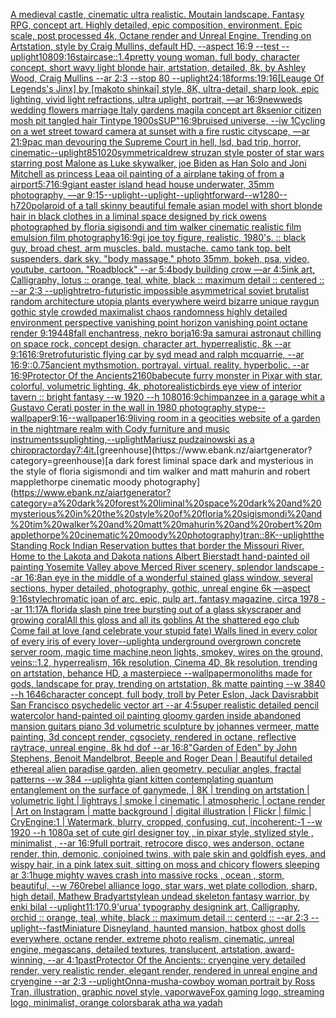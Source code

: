 [A medieval castle, cinematic ultra realistic. Moutain landscape. Fantasy RPG, concept art. Highly detailed, epic composition, environment. Epic scale, post processed 4k, Octane render and Unreal Engine. Trending on Artstation, style by Craig Mullins, default HD, --aspect 16:9 --test --uplight](https://www.ebank.nz/aiartgenerator?category=A%20medieval%20castle%2C%20cinematic%20ultra%20realistic.%20Moutain%20landscape.%20Fantasy%20RPG%2C%20concept%20art.%20Highly%20detailed%2C%20epic%20composition%2C%20environment.%20Epic%20scale%2C%20post%20processed%204k%2C%20Octane%20render%20and%20Unreal%20Engine.%20Trending%20on%20Artstation%2C%20style%20by%20Craig%20Mullins%2C%20default%20HD%2C%20--aspect%2016%3A9%20--test%20--uplight)[1080](https://www.ebank.nz/aiartgenerator?category=1080)[9:16](https://www.ebank.nz/aiartgenerator?category=9%3A16)[staircase::1.4](https://www.ebank.nz/aiartgenerator?category=staircase%3A%3A1.4)[pretty young woman, full body, character concept, short wavy light blonde hair, artstation, detailed, 8k, by Ashley Wood, Craig Mullins --ar 2:3 --stop 80 --uplight](https://www.ebank.nz/aiartgenerator?category=pretty%20young%20woman%2C%20full%20body%2C%20character%20concept%2C%20short%20wavy%20light%20blonde%20hair%2C%20artstation%2C%20detailed%2C%208k%2C%20by%20Ashley%20Wood%2C%20Craig%20Mullins%20--ar%202%3A3%20--stop%2080%20--uplight)[24:18](https://www.ebank.nz/aiartgenerator?category=24%3A18)[forms:1](https://www.ebank.nz/aiartgenerator?category=forms%3A1)[9:16](https://www.ebank.nz/aiartgenerator?category=9%3A16)[[Leauge Of Legends's Jinx] by [makoto shinkai] style, 8K, ultra-detail, sharp look, epic lighting, vivid light refractions, ultra uplight, portrait, —ar 16:9](https://www.ebank.nz/aiartgenerator?category=%5BLeauge%20Of%20Legends%27s%20Jinx%5D%20by%20%5Bmakoto%20shinkai%5D%20style%2C%208K%2C%20ultra-detail%2C%20sharp%20look%2C%20epic%20lighting%2C%20vivid%20light%20refractions%2C%20ultra%20uplight%2C%20portrait%2C%20%E2%80%94ar%2016%3A9)[newweds wedding flowers marriage Italy gardens magila concept art 8k](https://www.ebank.nz/aiartgenerator?category=newweds%20wedding%20flowers%20marriage%20Italy%20gardens%20magila%20concept%20art%208k)[senior citizen mosh pit tangled hair Tintype  1900s](https://www.ebank.nz/aiartgenerator?category=senior%20citizen%20mosh%20pit%20tangled%20hair%20Tintype%20%201900s)[SUP"](https://www.ebank.nz/aiartgenerator?category=SUP%22)[16:9](https://www.ebank.nz/aiartgenerator?category=16%3A9)[bruised universe, --iw 1](https://www.ebank.nz/aiartgenerator?category=bruised%20universe%2C%20--iw%201)[Cycling on a wet street toward camera at sunset with a fire rustic cityscape, —ar 21:9](https://www.ebank.nz/aiartgenerator?category=Cycling%20on%20a%20wet%20street%20toward%20camera%20at%20sunset%20with%20a%20fire%20rustic%20cityscape%2C%20%E2%80%94ar%2021%3A9)[pac man devouring the Supreme Court in hell, lsd, bad trip, horror, cinematic](https://www.ebank.nz/aiartgenerator?category=pac%20man%20devouring%20the%20Supreme%20Court%20in%20hell%2C%20lsd%2C%20bad%20trip%2C%20horror%2C%20cinematic)[--uplight](https://www.ebank.nz/aiartgenerator?category=--uplight)[85](https://www.ebank.nz/aiartgenerator?category=85)[1020](https://www.ebank.nz/aiartgenerator?category=1020)[symmetrical](https://www.ebank.nz/aiartgenerator?category=symmetrical)[drew struzan style poster of star wars starring post Malone as Luke skywalker, joe Biden as Han Solo and Joni Mitchell as princess Lea](https://www.ebank.nz/aiartgenerator?category=drew%20struzan%20style%20poster%20of%20star%20wars%20starring%20post%20Malone%20as%20Luke%20skywalker%2C%20joe%20Biden%20as%20Han%20Solo%20and%20Joni%20Mitchell%20as%20princess%20Lea)[a oil painting of a airplane taking of from a airport](https://www.ebank.nz/aiartgenerator?category=a%20oil%20painting%20of%20a%20airplane%20taking%20of%20from%20a%20airport)[5:7](https://www.ebank.nz/aiartgenerator?category=5%3A7)[16:9](https://www.ebank.nz/aiartgenerator?category=16%3A9)[giant easter island head house underwater, 35mm photography, —ar 9:15](https://www.ebank.nz/aiartgenerator?category=giant%20easter%20island%20head%20house%20underwater%2C%2035mm%20photography%2C%20%E2%80%94ar%209%3A15)[--uplight](https://www.ebank.nz/aiartgenerator?category=--uplight)[--uplight](https://www.ebank.nz/aiartgenerator?category=--uplight)[--uplight](https://www.ebank.nz/aiartgenerator?category=--uplight)[forward--w1280--h720](https://www.ebank.nz/aiartgenerator?category=forward--w1280--h720)[polaroid of a tall skinny beautiful female asian model with short blonde hair in black clothes in a liminal space designed by rick owens photographed by floria sigisondi and tim walker cinematic realistic film emulsion film photography](https://www.ebank.nz/aiartgenerator?category=polaroid%20of%20a%20tall%20skinny%20beautiful%20female%20asian%20model%20with%20short%20blonde%20hair%20in%20black%20clothes%20in%20a%20liminal%20space%20designed%20by%20rick%20owens%20photographed%20by%20floria%20sigisondi%20and%20tim%20walker%20cinematic%20realistic%20film%20emulsion%20film%20photography)[16:9](https://www.ebank.nz/aiartgenerator?category=16%3A9)[gi joe toy figure, realistic, 1980's. :: black guy, broad chest, arm muscles. bald. mustache. camo tank top. belt suspenders. dark sky. "body massage." photo 35mm, bokeh, psa, video, youtube, cartoon. "Roadblock" --ar 5:4](https://www.ebank.nz/aiartgenerator?category=gi%20joe%20toy%20figure%2C%20realistic%2C%201980%27s.%20%3A%3A%20black%20guy%2C%20broad%20chest%2C%20arm%20muscles.%20bald.%20mustache.%20camo%20tank%20top.%20belt%20suspenders.%20dark%20sky.%20%22body%20massage.%22%20photo%2035mm%2C%20bokeh%2C%20psa%2C%20video%2C%20youtube%2C%20cartoon.%20%22Roadblock%22%20--ar%205%3A4)[body building crow —ar 4:5](https://www.ebank.nz/aiartgenerator?category=body%20building%20crow%20%E2%80%94ar%204%3A5)[ink art, Calligraphy, lotus :: orange, teal, white, black :: maximum detail :: centered :: --ar 2:3 --uplight](https://www.ebank.nz/aiartgenerator?category=ink%20art%2C%20Calligraphy%2C%20lotus%20%3A%3A%20orange%2C%20teal%2C%20white%2C%20black%20%3A%3A%20maximum%20detail%20%3A%3A%20centered%20%3A%3A%20--ar%202%3A3%20--uplight)[retro-futuristic impossible asymmetrical soviet brutalist random architecture utopia plants everywhere weird bizarre unique raygun gothic style crowded maximalist chaos randomness highly detailed environment perspective vanishing point horizon vanishing point octane render 9:19](https://www.ebank.nz/aiartgenerator?category=retro-futuristic%20impossible%20asymmetrical%20soviet%20brutalist%20random%20architecture%20utopia%20plants%20everywhere%20weird%20bizarre%20unique%20raygun%20gothic%20style%20crowded%20maximalist%20chaos%20randomness%20highly%20detailed%20environment%20perspective%20vanishing%20point%20horizon%20vanishing%20point%20octane%20render%209%3A19)[448](https://www.ebank.nz/aiartgenerator?category=448)[fall enchantress, nekro borja](https://www.ebank.nz/aiartgenerator?category=fall%20enchantress%2C%20nekro%20borja)[16:9](https://www.ebank.nz/aiartgenerator?category=16%3A9)[a samurai astronaut chilling on space rock, concept design, character art, hyperrealistic, 8k --ar 9:16](https://www.ebank.nz/aiartgenerator?category=a%20samurai%20astronaut%20chilling%20on%20space%20rock%2C%20concept%20design%2C%20character%20art%2C%20hyperrealistic%2C%208k%20--ar%209%3A16)[16:9](https://www.ebank.nz/aiartgenerator?category=16%3A9)[retrofuturistic flying car by syd mead and ralph mcquarrie, --ar 16:9](https://www.ebank.nz/aiartgenerator?category=retrofuturistic%20flying%20car%20by%20syd%20mead%20and%20ralph%20mcquarrie%2C%20--ar%2016%3A9)[::0.75](https://www.ebank.nz/aiartgenerator?category=%3A%3A0.75)[ancient myths](https://www.ebank.nz/aiartgenerator?category=ancient%20myths)[motion.  portrayal.  virtual.  reality.  hyperbolic.  --ar 16:9](https://www.ebank.nz/aiartgenerator?category=motion.%20%20portrayal.%20%20virtual.%20%20reality.%20%20hyperbolic.%20%20--ar%2016%3A9)[Protector Of the Ancients](https://www.ebank.nz/aiartgenerator?category=Protector%20Of%20the%20Ancients)[2160](https://www.ebank.nz/aiartgenerator?category=2160)[babe](https://www.ebank.nz/aiartgenerator?category=babe)[cute furry monster in Pixar with star, colorful, volumetric lighting, 4k, photorealistic](https://www.ebank.nz/aiartgenerator?category=cute%20furry%20monster%20in%20Pixar%20with%20star%2C%20colorful%2C%20volumetric%20lighting%2C%204k%2C%20photorealistic)[birds eye view of interior tavern :: bright fantasy --w 1920 --h 1080](https://www.ebank.nz/aiartgenerator?category=birds%20eye%20view%20of%20interior%20tavern%20%3A%3A%20bright%20fantasy%20--w%201920%20--h%201080)[16:9](https://www.ebank.nz/aiartgenerator?category=16%3A9)[chimpanzee in a garage whit a Gustavo Cerati poster in the wall in 1980 photography stype](https://www.ebank.nz/aiartgenerator?category=chimpanzee%20in%20a%20garage%20whit%20a%20Gustavo%20Cerati%20poster%20in%20the%20wall%20in%201980%20photography%20stype)[--wallpaper](https://www.ebank.nz/aiartgenerator?category=--wallpaper)[9:16](https://www.ebank.nz/aiartgenerator?category=9%3A16)[--wallpaper](https://www.ebank.nz/aiartgenerator?category=--wallpaper)[16:9](https://www.ebank.nz/aiartgenerator?category=16%3A9)[living room in a geocities website of a garden in the nightmare realm with Cody furniture and music instruments](https://www.ebank.nz/aiartgenerator?category=living%20room%20in%20a%20geocities%20website%20of%20a%20garden%20in%20the%20nightmare%20realm%20with%20Cody%20furniture%20and%20music%20instruments)[sup](https://www.ebank.nz/aiartgenerator?category=sup)[lighting,](https://www.ebank.nz/aiartgenerator?category=lighting%2C)[--uplight](https://www.ebank.nz/aiartgenerator?category=--uplight)[Mariusz pudzainowski as a chiropractor](https://www.ebank.nz/aiartgenerator?category=Mariusz%20pudzainowski%20as%20a%20chiropractor)[day](https://www.ebank.nz/aiartgenerator?category=day)[7:4](https://www.ebank.nz/aiartgenerator?category=7%3A4)[it.](https://www.ebank.nz/aiartgenerator?category=it.)[greenhouse](https://www.ebank.nz/aiartgenerator?category=greenhouse)[a dark forest liminal space dark and mysterious in the style of floria sigismondi and tim walker and matt mahurin and robert mapplethorpe cinematic moody photography](https://www.ebank.nz/aiartgenerator?category=a%20dark%20forest%20liminal%20space%20dark%20and%20mysterious%20in%20the%20style%20of%20floria%20sigismondi%20and%20tim%20walker%20and%20matt%20mahurin%20and%20robert%20mapplethorpe%20cinematic%20moody%20photography)[tran::](https://www.ebank.nz/aiartgenerator?category=tran%3A%3A)[8K](https://www.ebank.nz/aiartgenerator?category=8K)[--uplight](https://www.ebank.nz/aiartgenerator?category=--uplight)[the Standing Rock Indian Reservation buttes that border the Missouri River. Home to the Lakota and Dakota nations Albert Bierstadt hand-painted oil painting Yosemite Valley above Merced River scenery, splendor landscape --ar 16:8](https://www.ebank.nz/aiartgenerator?category=the%20Standing%20Rock%20Indian%20Reservation%20buttes%20that%20border%20the%20Missouri%20River.%20Home%20to%20the%20Lakota%20and%20Dakota%20nations%20Albert%20Bierstadt%20hand-painted%20oil%20painting%20Yosemite%20Valley%20above%20Merced%20River%20scenery%2C%20splendor%20landscape%20--ar%2016%3A8)[an eye in the middle of a wonderful stained glass window, several sections, hyper detailed, photography, gothic, unreal engine 6k —aspect 9:16](https://www.ebank.nz/aiartgenerator?category=an%20eye%20in%20the%20middle%20of%20a%20wonderful%20stained%20glass%20window%2C%20several%20sections%2C%20hyper%20detailed%2C%20photography%2C%20gothic%2C%20unreal%20engine%206k%20%E2%80%94aspect%209%3A16)[style](https://www.ebank.nz/aiartgenerator?category=style)[chromatic joan of arc, epic, pulp art, fantasy magazine, circa 1978 --ar 11:17](https://www.ebank.nz/aiartgenerator?category=chromatic%20joan%20of%20arc%2C%20epic%2C%20pulp%20art%2C%20fantasy%20magazine%2C%20circa%201978%20--ar%2011%3A17)[A florida slash pine tree bursting out of a glass skyscraper and growing coral](https://www.ebank.nz/aiartgenerator?category=A%20florida%20slash%20pine%20tree%20bursting%20out%20of%20a%20glass%20skyscraper%20and%20growing%20coral)[All this gloss and all its goblins At the shattered ego club Come fail at love (and celebrate your stupid fate) Walls lined in every color of every iris of every lover](https://www.ebank.nz/aiartgenerator?category=All%20this%20gloss%20and%20all%20its%20goblins%20At%20the%20shattered%20ego%20club%20Come%20fail%20at%20love%20%28and%20celebrate%20your%20stupid%20fate%29%20Walls%20lined%20in%20every%20color%20of%20every%20iris%20of%20every%20lover)[--uplight](https://www.ebank.nz/aiartgenerator?category=--uplight)[a underground overgrown concrete server room, magic time machine,neon lights, smokey, wires on the ground, veins::1.2, hyperrealism, 16k resolution, Cinema 4D, 8k resolution, trending on artstation, behance HD, a masterpiece --wallpaper](https://www.ebank.nz/aiartgenerator?category=a%20underground%20overgrown%20concrete%20server%20room%2C%20magic%20time%20machine%2Cneon%20lights%2C%20smokey%2C%20wires%20on%20the%20ground%2C%20veins%3A%3A1.2%2C%20hyperrealism%2C%2016k%20resolution%2C%20Cinema%204D%2C%208k%20resolution%2C%20trending%20on%20artstation%2C%20behance%20HD%2C%20a%20masterpiece%20--wallpaper)[monoliths made for gods, landscape for pray, trending on artstation, 8k matte painting --w 3840 --h 1646](https://www.ebank.nz/aiartgenerator?category=monoliths%20made%20for%20gods%2C%20landscape%20for%20pray%2C%20trending%20on%20artstation%2C%208k%20matte%20painting%20--w%203840%20--h%201646)[character concept, full body, troll by Peter Eslon, Jack Davis](https://www.ebank.nz/aiartgenerator?category=character%20concept%2C%20full%20body%2C%20troll%20by%20Peter%20Eslon%2C%20Jack%20Davis)[rabbit San Francisco psychedelic vector art --ar 4:5](https://www.ebank.nz/aiartgenerator?category=rabbit%20San%20Francisco%20psychedelic%20vector%20art%20--ar%204%3A5)[super realistic detailed pencil watercolor hand-painted oil painting gloomy garden inside abandoned mansion guitars piano 3d volumetric sculpture by johannes vermeer, matte painting, 3d concept render, cgsociety, rendered in octane, reflective raytrace, unreal engine, 8k hd dof --ar 16:8](https://www.ebank.nz/aiartgenerator?category=super%20realistic%20detailed%20pencil%20watercolor%20hand-painted%20oil%20painting%20gloomy%20garden%20inside%20abandoned%20mansion%20guitars%20piano%203d%20volumetric%20sculpture%20by%20johannes%20vermeer%2C%20matte%20painting%2C%203d%20concept%20render%2C%20cgsociety%2C%20rendered%20in%20octane%2C%20reflective%20raytrace%2C%20unreal%20engine%2C%208k%20hd%20dof%20--ar%2016%3A8)["Garden of Eden" by John Stephens, Benoit Mandelbrot, Beeple and Roger Dean | Beautiful detailed ethereal alien paradise garden, alien geometry, peculiar angles, fractal patterns --w 384 --uplight](https://www.ebank.nz/aiartgenerator?category=%22Garden%20of%20Eden%22%20by%20John%20Stephens%2C%20Benoit%20Mandelbrot%2C%20Beeple%20and%20Roger%20Dean%20%7C%20Beautiful%20detailed%20ethereal%20alien%20paradise%20garden%2C%20alien%20geometry%2C%20peculiar%20angles%2C%20fractal%20patterns%20--w%20384%20--uplight)[a giant kitten contemplating quantum entanglement on the surface of ganymede, | 8K | trending on artstation | volumetric light | lightrays | smoke | cinematic | atmospheric | octane render | Art on Instagram | matte background | digital illustration | Flickr | filmic | CryEngine:1 | Watermark, blurry, cropped, confusing, cut, incoherent:-1 --w 1920 --h 1080](https://www.ebank.nz/aiartgenerator?category=a%20giant%20kitten%20contemplating%20quantum%20entanglement%20on%20the%20surface%20of%20ganymede%2C%20%7C%208K%20%7C%20trending%20on%20artstation%20%7C%20volumetric%20light%20%7C%20lightrays%20%7C%20smoke%20%7C%20cinematic%20%7C%20atmospheric%20%7C%20octane%20render%20%7C%20Art%20on%20Instagram%20%7C%20matte%20background%20%7C%20digital%20illustration%20%7C%20Flickr%20%7C%20filmic%20%7C%20CryEngine%3A1%20%7C%20Watermark%2C%20blurry%2C%20cropped%2C%20confusing%2C%20cut%2C%20incoherent%3A-1%20--w%201920%20--h%201080)[a set of cute girl designer toy , in pixar style, stylized style , minimalist , --ar 16:9](https://www.ebank.nz/aiartgenerator?category=a%20set%20of%20cute%20girl%20designer%20toy%20%2C%20in%20pixar%20style%2C%20stylized%20style%20%2C%20minimalist%20%2C%20--ar%2016%3A9)[full portrait, retrocore disco, wes anderson, octane render, thin, demonic, conjoined twins, with pale skin and goldfish eyes, and wispy hair, in a pink latex suit, sitting on moss and chicory flowers sleeping ar 3:1](https://www.ebank.nz/aiartgenerator?category=full%20portrait%2C%20retrocore%20disco%2C%20wes%20anderson%2C%20octane%20render%2C%20thin%2C%20demonic%2C%20conjoined%20twins%2C%20with%20pale%20skin%20and%20goldfish%20eyes%2C%20and%20wispy%20hair%2C%20in%20a%20pink%20latex%20suit%2C%20sitting%20on%20moss%20and%20chicory%20flowers%20sleeping%20ar%203%3A1)[huge mighty waves crash into massive rocks , ocean , storm, beautiful,  --w 760](https://www.ebank.nz/aiartgenerator?category=huge%20mighty%20waves%20crash%20into%20massive%20rocks%20%2C%20ocean%20%2C%20storm%2C%20beautiful%2C%20%20--w%20760)[rebel alliance logo, star wars, wet plate collodion, sharp, high detail, Mathew Brady](https://www.ebank.nz/aiartgenerator?category=rebel%20alliance%20logo%2C%20star%20wars%2C%20wet%20plate%20collodion%2C%20sharp%2C%20high%20detail%2C%20Mathew%20Brady)[art](https://www.ebank.nz/aiartgenerator?category=art)[style](https://www.ebank.nz/aiartgenerator?category=style)[an undead skeleton fantasy warrior, by enki bilal --uplight](https://www.ebank.nz/aiartgenerator?category=an%20undead%20skeleton%20fantasy%20warrior%2C%20by%20enki%20bilal%20--uplight)[11:17](https://www.ebank.nz/aiartgenerator?category=11%3A17)[0.9](https://www.ebank.nz/aiartgenerator?category=0.9)['urua' typography design](https://www.ebank.nz/aiartgenerator?category=%27urua%27%20typography%20design)[ink art, Calligraphy, orchid :: orange, teal, white, black :: maximum detail :: centerd :: --ar 2:3 --uplight](https://www.ebank.nz/aiartgenerator?category=ink%20art%2C%20Calligraphy%2C%20orchid%20%3A%3A%20orange%2C%20teal%2C%20white%2C%20black%20%3A%3A%20maximum%20detail%20%3A%3A%20centerd%20%3A%3A%20--ar%202%3A3%20--uplight)[--fast](https://www.ebank.nz/aiartgenerator?category=--fast)[Miniature Disneyland, haunted mansion, hatbox ghost dolls everywhere, octane render, extreme photo realism, cinematic, unreal engine, megascans, detailed textures, translucent, artstation, award-winning, --ar 4:1](https://www.ebank.nz/aiartgenerator?category=Miniature%20Disneyland%2C%20haunted%20mansion%2C%20hatbox%20ghost%20dolls%20everywhere%2C%20octane%20render%2C%20extreme%20photo%20realism%2C%20cinematic%2C%20unreal%20engine%2C%20megascans%2C%20detailed%20textures%2C%20translucent%2C%20artstation%2C%20award-winning%2C%20--ar%204%3A1)[past](https://www.ebank.nz/aiartgenerator?category=past)[Protector Of the Ancients:: cryengine very detailed render, very realistic render, elegant render, rendered in unreal engine and cryengine --ar 2:3 --uplight](https://www.ebank.nz/aiartgenerator?category=Protector%20Of%20the%20Ancients%3A%3A%20cryengine%20very%20detailed%20render%2C%20very%20realistic%20render%2C%20elegant%20render%2C%20rendered%20in%20unreal%20engine%20and%20cryengine%20--ar%202%3A3%20--uplight)[Onna-musha-cowboy woman portrait by Ross Tran, illustration, graphic novel style, vaporwave](https://www.ebank.nz/aiartgenerator?category=Onna-musha-cowboy%20woman%20portrait%20by%20Ross%20Tran%2C%20illustration%2C%20graphic%20novel%20style%2C%20vaporwave)[Fox gaming logo, streaming logo, minimalist, orange colors](https://www.ebank.nz/aiartgenerator?category=Fox%20gaming%20logo%2C%20streaming%20logo%2C%20minimalist%2C%20orange%20colors)[barak atha wa yadah](https://www.ebank.nz/aiartgenerator?category=barak%20atha%20wa%20yadah)